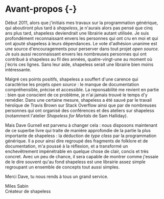 # Avant-propos {-}

Début 2011, alors que j'initiais mes travaux sur la programmation générique, qui aboutiront plus tard à *shapeless*,
je n'aurais alors pas pensé que cinq ans plus tard, shapeless deviendrait
une librairie autant utilisée. Je suis profondément reconnaissant
envers les personnes qui ont cru en moi et qui ont ajouté shapeless à leurs dépendances.
Le vote d'adhésion unanime est une source d'encouragements
pour perserver dans tout projet *open source*.
Je suis aussi reconnaissant envers les nombreuses personnes
qui ont contribué à shapeless au fil des années,
quatre-vingt-une au moment où j'écris ces lignes.
Sans leur aide, shapeless serait une librairie bien moins intéressante.

Malgré ces points positifs, shapeless a souffert d'une carence qui caractérise
les projets *open source* : le manque de documentation compréhensible,
précise et accessible. La reponsabilité me revient en partie :
bien que conscient de ce problème, je n'ai jamais trouvé le
temps d'y remédier.
Dans une certaine mesure, shapeless a été sauvé par le travail
héroïque de Travis Brown sur Stack Overflow ainsi que par de nombreuses
personnes qui ont organisé des conférences et des ateliers sur shapeless
(notamment l'atelier
*Shapeless for Mortals* de Sam Halliday).

Mais Dave Gurnell est parvenu à changer cela : nous disposons maintenant de ce
superbe livre qui traite de manière approfondie de la partie la plus
importante de shapeless :
la déduction de *type class* par la programmation générique.
Il a pour ainsi dire regroupé des fragments de folklore et de documentation,
m'a poussé à la réflexion,
et a transformé un enchevêtrement impénétrable en quelque chose de clair,
concis et très concret. Avec un peu de chance, il sera capable
de montrer comme j'essaie de le dire souvent qu'au fond shapeless est
une librairie assez simple regroupant un ensemble de concepts tout aussi simples.

Merci Dave, tu nous rends à tous un grand service.

Miles Sabin\
Créateur de shapeless
